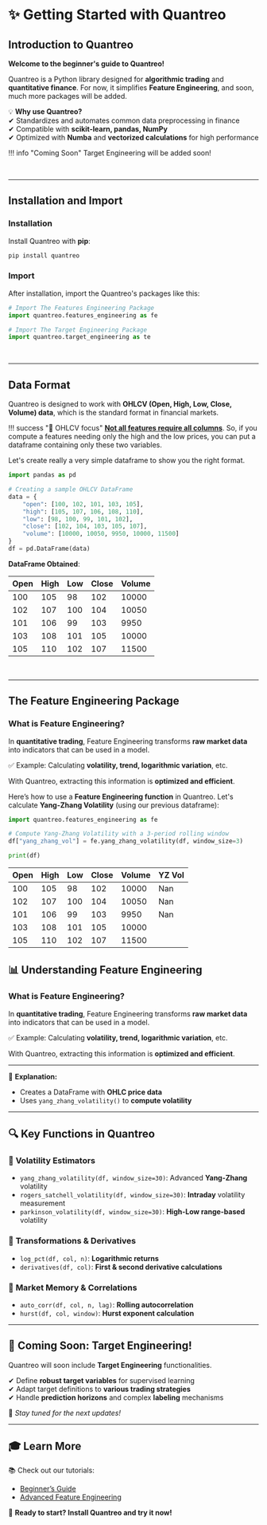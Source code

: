 # ✨ **Getting Started with Quantreo**

##  **Introduction to Quantreo**

**Welcome to the beginner's guide to Quantreo!**  

Quantreo is a Python library designed for **algorithmic trading** and **quantitative finance**. For now, it simplifies **Feature Engineering**, and soon, much more packages will be added.  


💡 **Why use Quantreo?**  
✔ Standardizes and automates common data preprocessing in finance  
✔ Compatible with **scikit-learn, pandas, NumPy**  
✔ Optimized with **Numba** and **vectorized calculations** for high performance  

!!! info "Coming Soon"
    Target Engineering will be added soon!

<br>

---

## **Installation and Import**

### **Installation**
Install Quantreo with **pip**:

```bash
pip install quantreo
```

### **Import**
After installation, import the Quantreo's packages like this:

```python
# Import The Features Engineering Package
import quantreo.features_engineering as fe

# Import The Target Engineering Package
import quantreo.target_engineering as te
```
<br>


---
## **Data Format**

Quantreo is designed to work with **OHLCV (Open, High, Low, Close, Volume) data**, which is the standard format in financial markets.  


!!! success "🔗 OHLCV focus"
    <u>**Not all features require all columns**</u>. So, if you compute a features needing only the high and the low prices, you can put a dataframe containing only these two variables.
     

Let's create really a very simple dataframe to show you the right format.
```python
import pandas as pd

# Creating a sample OHLCV DataFrame
data = {
    "open": [100, 102, 101, 103, 105],
    "high": [105, 107, 106, 108, 110],
    "low": [98, 100, 99, 101, 102],
    "close": [102, 104, 103, 105, 107],
    "volume": [10000, 10050, 9950, 10000, 11500]
}
df = pd.DataFrame(data)
```
**DataFrame Obtained**:

| Open | High | Low | Close | Volume |
|------|------|-----|-------|--------|
| 100  | 105  |  98 |  102  | 10000  |
| 102  | 107  | 100 |  104  | 10050  |
| 101  | 106  |  99 |  103  | 9950   |
| 103  | 108  | 101 |  105  | 10000  |
| 105  | 110  | 102 |  107  | 11500  |

<br>

---

## **The Feature Engineering Package**

### **What is Feature Engineering?**
In **quantitative trading**, Feature Engineering transforms **raw market data** into indicators that can be used in a model.

✅ Example: Calculating **volatility, trend, logarithmic variation**, etc.  

With Quantreo, extracting this information is **optimized and efficient**.


Here’s how to use a **Feature Engineering function** in Quantreo. Let's calculate **Yang-Zhang Volatility** (using our previous dataframe):

```python
import quantreo.features_engineering as fe

# Compute Yang-Zhang Volatility with a 3-period rolling window
df["yang_zhang_vol"] = fe.yang_zhang_volatility(df, window_size=3)

print(df)
```

| Open | High | Low | Close | Volume | YZ Vol |
|------|------|-----|-------|--------|--------|
| 100  | 105  |  98 |  102  | 10000  | Nan    |
| 102  | 107  | 100 |  104  | 10050  | Nan    |
| 101  | 106  |  99 |  103  | 9950   | Nan    | 
| 103  | 108  | 101 |  105  | 10000  |
| 105  | 110  | 102 |  107  | 11500  |










## 📊 Understanding Feature Engineering

### **What is Feature Engineering?**
In **quantitative trading**, Feature Engineering transforms **raw market data** into indicators that can be used in a model.

✅ Example: Calculating **volatility, trend, logarithmic variation**, etc.  

With Quantreo, extracting this information is **optimized and efficient**.

---



📌 **Explanation:**  
- Creates a DataFrame with **OHLC price data**  
- Uses `yang_zhang_volatility()` to **compute volatility**  

---

## 🔍 Key Functions in Quantreo

### 📌 **Volatility Estimators**
- `yang_zhang_volatility(df, window_size=30)`: Advanced **Yang-Zhang** volatility  
- `rogers_satchell_volatility(df, window_size=30)`: **Intraday** volatility measurement  
- `parkinson_volatility(df, window_size=30)`: **High-Low range-based** volatility  

### 📌 **Transformations & Derivatives**
- `log_pct(df, col, n)`: **Logarithmic returns**  
- `derivatives(df, col)`: **First & second derivative calculations**  

### 📌 **Market Memory & Correlations**
- `auto_corr(df, col, n, lag)`: **Rolling autocorrelation**  
- `hurst(df, col, window)`: **Hurst exponent calculation**  

---

## 🎯 Coming Soon: Target Engineering!

Quantreo will soon include **Target Engineering** functionalities.

✔ Define **robust target variables** for supervised learning  
✔ Adapt target definitions to **various trading strategies**  
✔ Handle **prediction horizons** and complex **labeling** mechanisms  

📢 *Stay tuned for the next updates!*

---

## 🎓 Learn More

📚 Check out our tutorials:  
- [Beginner’s Guide](https://www.quantreo.com)  
- [Advanced Feature Engineering](https://www.quantreo.com/features)  

🚀 **Ready to start? Install Quantreo and try it now!**  
